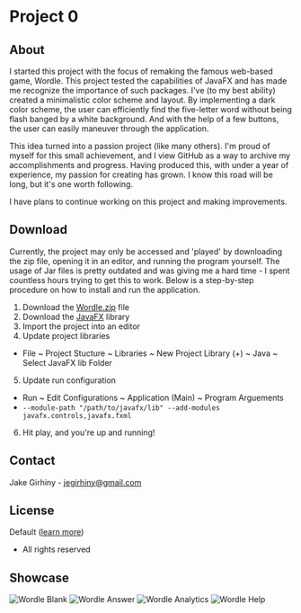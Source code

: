 # Project 0
## About
I started this project with the focus of remaking the famous web-based game, Wordle. This project tested the capabilities of JavaFX and has made me recognize the importance of such packages. I've (to my best ability) created a minimalistic color scheme and layout. By implementing a dark color scheme, the user can efficiently find the five-letter word without being flash banged by a white background. And with the help of a few buttons, the user can easily maneuver through the application. 

This idea turned into a passion project (like many others). I'm proud of myself for this small achievement, and I view GitHub as a way to archive my accomplishments and progress. Having produced this, with under a year of experience, my passion for creating has grown. I know this road will be long, but it's one worth following. 

I have plans to continue working on this project and making improvements.
## Download

Currently, the project may only be accessed and 'played' by downloading the zip file, opening it in an editor, and running the program yourself. The usage of Jar files is pretty outdated and was giving me a hard time - I spent countless hours trying to get this to work. Below is a step-by-step procedure on how to install and run the application.

1. Download the [Wordle.zip](https://github.com/jegirhiny/wordle-repo/files/8325225/Wordle.zip) file
2. Download the [JavaFX](https://gluonhq.com/products/javafx/) library
3. Import the project into an editor
4. Update project libraries
- File ~ Project Stucture ~ Libraries ~ New Project Library (+) ~ Java ~ Select JavaFX lib Folder
5. Update run configuration
- Run ~ Edit Configurations ~ Application (Main) ~ Program Arguements
- `--module-path "/path/to/javafx/lib" --add-modules javafx.controls,javafx.fxml`
6. Hit play, and you're up and running!
## Contact
Jake Girhiny - jegirhiny@gmail.com
## License
Default ([learn more](https://docs.github.com/en/repositories/managing-your-repositorys-settings-and-features/customizing-your-repository/licensing-a-repository))
- All rights reserved
## Showcase
![Wordle Blank](https://user-images.githubusercontent.com/93138298/159413037-a28ce633-e5c4-4727-a198-3c3444394340.png)
![Wordle Answer](https://user-images.githubusercontent.com/93138298/159413056-a367ff93-a480-4517-92a9-323efda5d702.png)
![Wordle Analytics](https://user-images.githubusercontent.com/93138298/159413066-c25d3970-90d3-4296-86ce-cface1eb4802.png)
![Wordle Help](https://user-images.githubusercontent.com/93138298/159413071-88b2c07d-06bb-4c38-839f-5b813ee093c7.png)
